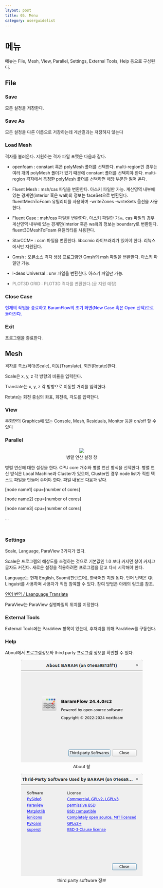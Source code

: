```yaml
---
layout: post
title: 05. Menu
category: userguidelist
---
```


# 메뉴

메뉴는 File, Mesh, View, Parallel, Settings, External Tools, Help 등으로 구성된다.<br>


## File <br>

### Save

모든 설정을 저장한다.

### Save As

모든 설정을 다른 이름으로 저장하는데 계산결과는 저장하지 않는다

### Load Mesh

격자를 불러온다. 지원하는 격자 파일 포맷은 다음과 같다.

* openfoam : constant 혹은 polyMesh 폴더를 선택한다. multi-region인 경우는 여러 개의 polyMesh 폴더가 있기 때문에 constant 폴더를 선택히야 한다. multi-region 격자에서 특정한 polyMesh 폴더를 선택하면 해당 부분만 읽어 온다.

* Fluent Mesh : msh/cas 파일을 변환한다. 아스키 파일만 가능. 계산영역 내부에 있는 경계면(interior 혹은 wall)의 정보는 faceSet으로 변환된다. fluentMeshToFoam 유틸리티를 사용하며 -writeZones -writeSets 옵션을 사용한다. 

* Fluent Case : msh/cas 파일을 변환한다. 아스키 파일만 가능. cas 파일의 경우 계산영역 내부에 있는 경계면(interior 혹은 wall)의 정보는 boundary로 변환된다. fluent3DMeshToFoam 유틸리티를 사용한다. 

* StarCCM+ : ccm 파일을 변환한다. libccmio 라이브러리가 있어야 한다. 리눅스에서만 지원된다. 

* Gmsh : 오픈소스 격자 생성 프로그램인 Gmsh의 msh 파일을 변환한다. 아스키 파일만 가능.

* I-deas Universal : unv 파일을 변환한다. 아스키 파일만 가능.

* <span style="color:gray">PLOT3D GRID : PLOT3D 격자를 변환한다.(곧 지원 예정)</span>

### Close Case

<span style="color:blue">현재의 작업을 종료하고 BaramFlow의 초기 화면(New Case 혹은 Open 선택)으로 돌아간다.</span>

### Exit

프로그램을 종료한다.<br>

<!------------------------------------------------------------------>
## Mesh

격자를 축소/확대(Scale), 이동(Translate), 회전(Rotate)한다.

Scale은 x, y, z 각 방향의 비율을 입력한다.

Translate는 x, y, z 각 방향으로 이동할 거리를 입력한다.

Rotate는 회전 중심의 좌표, 회전축, 각도를 입력한다.<br>

### View

주화면의 Graphics에 있는 Console, Mesh, Residuals, Monitor 등을 on/off 할 수 있다<br>

### Parallel

<p align='center'>
    <img src="https://github.com/nextfoam/baram-pages/raw/main/screenshots/pic/parallel.png"><br> 병렬 연산 설정 창
</p>

병렬 연산에 대한 설정을 한다. CPU core 개수와 병렬 연산 방식을 선택한다. 병렬 연산 방식은 Local Machine과 Cluster가 있으며, Cluster인 경우 node list가 적힌 텍스트 파일을 만들어 주어야 한다. 파일 내용은 다음과 같다.

[node name1]   cpu=[number of cores]

[node name2]   cpu=[number of cores]

[node name3]   cpu=[number of cores]

...

<br>

### Settings

Scale, Language, ParaView 3가지가 있다.

Scale은 프로그램의 해상도를 조절하는 것으로 기본값인 1.0 보다 커지면 창이 커지고 글자도 커진다. 새로운 설정을 적용하려면 프로그램을 닫고 다시 시작해야 한다.

Language는 현재 English, Suomi(핀란드어), 한국어만 지원 된다. 언어 번역은 Qt Linguist를 사용하며 사용자가 직접 참여할 수 있다. 참여 방법은 아래의 링크를 참조.

[언어 번역 / Laanguage Translate](https://baramcfd.org/docs/internationalization/)

ParaView는 ParaView 실행파일의 위치를 지정한다.<br>

### External Tools

External Tools에는 ParaView 항목이 있는데, 후처리를 위해 ParaView를 구동한다.<br>

### Help

About에서 프로그램정보와 third party 프로그램 정보를 확인할 수 있다.

<p align='center'>
    <img src="https://github.com/nextfoam/baram-pages/raw/main/screenshots/pic/about.png"><br> About 창
</p>

<p align='center'>
    <img src="https://github.com/nextfoam/baram-pages/raw/main/screenshots/pic/thirdParty.png"><br> third party software 정보
</p>


